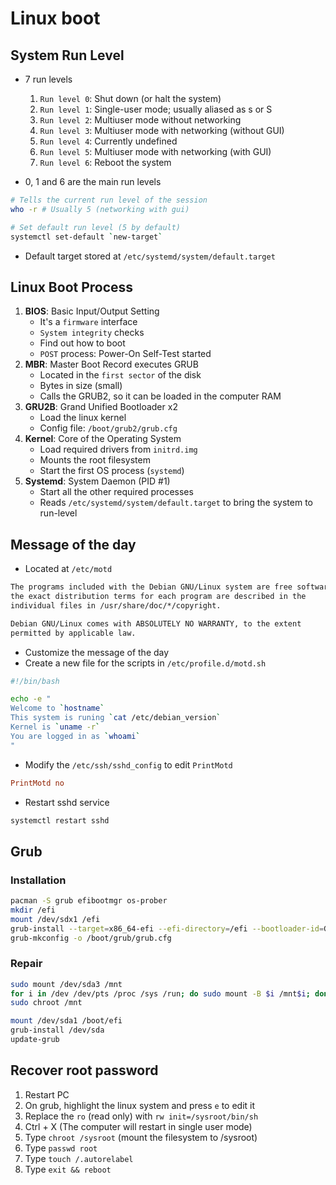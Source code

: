 # Linux boot

## System Run Level

- 7 run levels

  1. `Run level 0`: Shut down (or halt the system)
  1. `Run level 1`: Single-user mode; usually aliased as s or S
  1. `Run level 2`: Multiuser mode without networking
  1. `Run level 3`: Multiuser mode with networking (without GUI)
  1. `Run level 4`: Currently undefined
  1. `Run level 5`: Multiuser mode with networking (with GUI)
  1. `Run level 6`: Reboot the system

- 0, 1 and 6 are the main run levels

```sh
# Tells the current run level of the session
who -r # Usually 5 (networking with gui)
```

```sh
# Set default run level (5 by default)
systemctl set-default `new-target`
```

- Default target stored at `/etc/systemd/system/default.target`

## Linux Boot Process

1. **BIOS**: Basic Input/Output Setting
   - It's a `firmware` interface
   - `System integrity` checks
   - Find out how to boot
   - `POST` process: Power-On Self-Test started
1. **MBR**: Master Boot Record executes GRUB
   - Located in the `first sector` of the disk
   - Bytes in size (small)
   - Calls the GRUB2, so it can be loaded in the computer RAM
1. **GRU2B**: Grand Unified Bootloader x2
   - Load the linux kernel
   - Config file: `/boot/grub2/grub.cfg`
1. **Kernel**: Core of the Operating System
   - Load required drivers from `initrd.img`
   - Mounts the root filesystem
   - Start the first OS process (`systemd`)
1. **Systemd**: System Daemon (PID #1)
   - Start all the other required processes
   - Reads `/etc/systemd/system/default.target` to bring the system to run-level

## Message of the day

- Located at `/etc/motd`

```txt
The programs included with the Debian GNU/Linux system are free software;
the exact distribution terms for each program are described in the
individual files in /usr/share/doc/*/copyright.

Debian GNU/Linux comes with ABSOLUTELY NO WARRANTY, to the extent
permitted by applicable law.
```

- Customize the message of the day
- Create a new file for the scripts in `/etc/profile.d/motd.sh`

```bash
#!/bin/bash

echo -e "
Welcome to `hostname`
This system is runing `cat /etc/debian_version`
Kernel is `uname -r`
You are logged in as `whoami`
"
```

- Modify the `/etc/ssh/sshd_config` to edit `PrintMotd`

```conf
PrintMotd no
```

- Restart sshd service

```sh
systemctl restart sshd
```

## Grub

### Installation

```sh
pacman -S grub efibootmgr os-prober
mkdir /efi
mount /dev/sdx1 /efi
grub-install --target=x86_64-efi --efi-directory=/efi --bootloader-id=GRUB
grub-mkconfig -o /boot/grub/grub.cfg
```

### Repair

```sh
sudo mount /dev/sda3 /mnt
for i in /dev /dev/pts /proc /sys /run; do sudo mount -B $i /mnt$i; done
sudo chroot /mnt
```

```sh
mount /dev/sda1 /boot/efi
grub-install /dev/sda
update-grub
```

## Recover root password

1. Restart PC
1. On grub, highlight the linux system and press `e` to edit it
1. Replace the `ro` (read only) with `rw init=/sysroot/bin/sh`
1. Ctrl + X (The computer will restart in single user mode)
1. Type `chroot /sysroot` (mount the filesystem to /sysroot)
1. Type `passwd root`
1. Type `touch /.autorelabel`
1. Type `exit && reboot`

